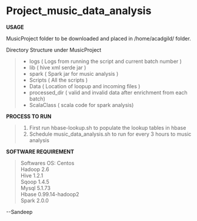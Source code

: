 # Project_music_data_analysis

**USAGE**

MusicProject folder to be downloaded and placed in /home/acadgild/ folder.

Directory Structure under MusicProject <br/>
> * logs ( Logs from running the script and current batch number ) <br/> 
> * lib ( hive xml serde jar ) <br/>
> * spark ( Spark jar for music analysis ) <br/>
> * Scripts ( All the scripts ) <br/>
> * Data ( Location of loopup and incoming files ) <br/>
> * processed_dir ( valid and invalid data after enrichment from each batch) <br/>
> * ScalaClass ( scala code for spark analysis) <br/>

**PROCESS TO RUN**

> 1. First run hbase-lookup.sh to populate the lookup tables in hbase
> 2. Schedule music_data_analysis.sh to run for every 3 hours to music analysis

**SOFTWARE REQUIREMENT**
>Softwares OS: Centos <br/>
>Hadoop 2.6 <br/>
>Hive 1.2.1 <br/>
>Sqoop 1.4.5 <br/>
>Mysql 5.1.73 <br/>
>Hbase 0.99.14-hadoop2 <br/> 
>Spark 2.0.0 <br/>


--Sandeep
